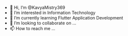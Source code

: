 - 👋 Hi, I’m @KavyaMistry369
- 👀 I’m interested in Information Technology  
- 🌱 I’m currently learning Flutter Application Development
- 💞️ I’m looking to collaborate on ...
- 📫 How to reach me ...

<!---
KavyaMistry369/KavyaMistry369 is a ✨ special ✨ repository because its `README.md` (this file) appears on your GitHub profile.
You can click the Preview link to take a look at your changes.
--->
